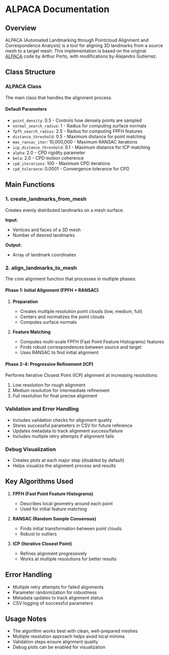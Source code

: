 # ALPACA Documentation

## Overview
ALPACA (Automated Landmarking through Pointcloud Alignment and Correspondence Analysis) is a tool for aligning 3D landmarks from a source mesh to a target mesh. This implementation is based on the original [ALPACA](https://github.com/SlicerMorph/SlicerMorph/tree/17bae274129a763f41951512fece68b413d6e076/ALPACA) code by Arthur Porto, with modifications by Alejandro Gutierrez.

## Class Structure

### ALPACA Class
The main class that handles the alignment process.

#### Default Parameters
- `point_density`: 0.5 - Controls how densely points are sampled
- `normal_search_radius`: 1 - Radius for computing surface normals
- `fpfh_search_radius`: 2.5 - Radius for computing FPFH features
- `distance_threshold`: 0.5 - Maximum distance for point matching
- `max_ransac_iter`: 10,000,000 - Maximum RANSAC iterations
- `icp_distance_threshold`: 0.1 - Maximum distance for ICP matching
- `alpha`: 2.0 - CPD rigidity parameter
- `beta`: 2.0 - CPD motion coherence
- `cpd_iterations`: 100 - Maximum CPD iterations
- `cpd_tolerance`: 0.0001 - Convergence tolerance for CPD

## Main Functions

### 1. create_landmarks_from_mesh
Creates evenly distributed landmarks on a mesh surface.

**Input:**
- Vertices and faces of a 3D mesh
- Number of desired landmarks

**Output:**
- Array of landmark coordinates

### 2. align_landmarks_to_mesh
The core alignment function that processes in multiple phases:

#### Phase 1: Initial Alignment (FPFH + RANSAC)
1. **Preparation**
   - Creates multiple resolution point clouds (low, medium, full)
   - Centers and normalizes the point clouds
   - Computes surface normals

2. **Feature Matching**
   - Computes multi-scale FPFH (Fast Point Feature Histograms) features
   - Finds robust correspondences between source and target
   - Uses RANSAC to find initial alignment

#### Phase 2-4: Progressive Refinement (ICP)
Performs Iterative Closest Point (ICP) alignment at increasing resolutions:
1. Low resolution for rough alignment
2. Medium resolution for intermediate refinement
3. Full resolution for final precise alignment

### Validation and Error Handling
- Includes validation checks for alignment quality
- Stores successful parameters in CSV for future reference
- Updates metadata to track alignment success/failure
- Includes multiple retry attempts if alignment fails

### Debug Visualization
- Creates plots at each major step (disabled by default)
- Helps visualize the alignment process and results

## Key Algorithms Used

1. **FPFH (Fast Point Feature Histograms)**
   - Describes local geometry around each point
   - Used for initial feature matching

2. **RANSAC (Random Sample Consensus)**
   - Finds initial transformation between point clouds
   - Robust to outliers

3. **ICP (Iterative Closest Point)**
   - Refines alignment progressively
   - Works at multiple resolutions for better results

## Error Handling
- Multiple retry attempts for failed alignments
- Parameter randomization for robustness
- Metadata updates to track alignment status
- CSV logging of successful parameters

## Usage Notes
- The algorithm works best with clean, well-prepared meshes
- Multiple resolution approach helps avoid local minima
- Validation steps ensure alignment quality
- Debug plots can be enabled for visualization 

